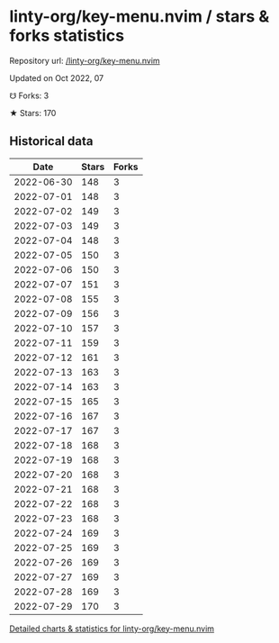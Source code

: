 # linty-org/key-menu.nvim / stars & forks statistics

Repository url: [/linty-org/key-menu.nvim](https://github.com/linty-org/key-menu.nvim)

Updated on Oct 2022, 07

☋ Forks: 3

★ Stars: 170

## Historical data
| Date | Stars | Forks |
|------|-------|-------|
| 2022-06-30 | 148 | 3 | 
| 2022-07-01 | 148 | 3 | 
| 2022-07-02 | 149 | 3 | 
| 2022-07-03 | 149 | 3 | 
| 2022-07-04 | 148 | 3 | 
| 2022-07-05 | 150 | 3 | 
| 2022-07-06 | 150 | 3 | 
| 2022-07-07 | 151 | 3 | 
| 2022-07-08 | 155 | 3 | 
| 2022-07-09 | 156 | 3 | 
| 2022-07-10 | 157 | 3 | 
| 2022-07-11 | 159 | 3 | 
| 2022-07-12 | 161 | 3 | 
| 2022-07-13 | 163 | 3 | 
| 2022-07-14 | 163 | 3 | 
| 2022-07-15 | 165 | 3 | 
| 2022-07-16 | 167 | 3 | 
| 2022-07-17 | 167 | 3 | 
| 2022-07-18 | 168 | 3 | 
| 2022-07-19 | 168 | 3 | 
| 2022-07-20 | 168 | 3 | 
| 2022-07-21 | 168 | 3 | 
| 2022-07-22 | 168 | 3 | 
| 2022-07-23 | 168 | 3 | 
| 2022-07-24 | 169 | 3 | 
| 2022-07-25 | 169 | 3 | 
| 2022-07-26 | 169 | 3 | 
| 2022-07-27 | 169 | 3 | 
| 2022-07-28 | 169 | 3 | 
| 2022-07-29 | 170 | 3 | 


[Detailed charts & statistics for linty-org/key-menu.nvim](https://reviewgithub.com/rep/linty-org/key-menu.nvim)
